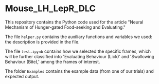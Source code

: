 # Mouse_LH_LepR_DLC

This repository contains the Python code used for the article "Neural Mechanism of Hunger-gated Food-seeking and Evaluating."

The file `helper.py` contains the auxiliary functions and variables we used: the description is provided in the file.

The file `test.ipynb` contains how we selected the specific frames, which will be further classified into 'Evaluating Behaviour (Lick)' and 'Swallowing Behaviour (Bite),' among the frames of interest.

The folder `Examples` contains the example data (from one of our trials) and expected output.
